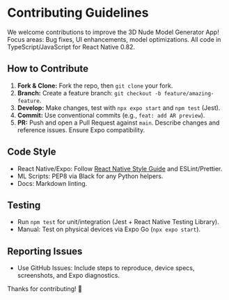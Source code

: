 # Contributing Guidelines

We welcome contributions to improve the 3D Nude Model Generator App! Focus areas: Bug fixes, UI enhancements, model optimizations. All code in TypeScript/JavaScript for React Native 0.82.

## How to Contribute
1. **Fork & Clone:** Fork the repo, then `git clone` your fork.
2. **Branch:** Create a feature branch: `git checkout -b feature/amazing-feature`.
3. **Develop:** Make changes, test with `npx expo start` and `npm test` (Jest).
4. **Commit:** Use conventional commits (e.g., `feat: add AR preview`).
5. **PR:** Push and open a Pull Request against `main`. Describe changes and reference issues. Ensure Expo compatibility.

## Code Style
- React Native/Expo: Follow [React Native Style Guide](https://reactnative.dev/docs/style-guide) and ESLint/Prettier.
- ML Scripts: PEP8 via Black for any Python helpers.
- Docs: Markdown linting.

## Testing
- Run `npm test` for unit/integration (Jest + React Native Testing Library).
- Manual: Test on physical devices via Expo Go (`npx expo start`).

## Reporting Issues
- Use GitHub Issues: Include steps to reproduce, device specs, screenshots, and Expo diagnostics.

Thanks for contributing! 🚀